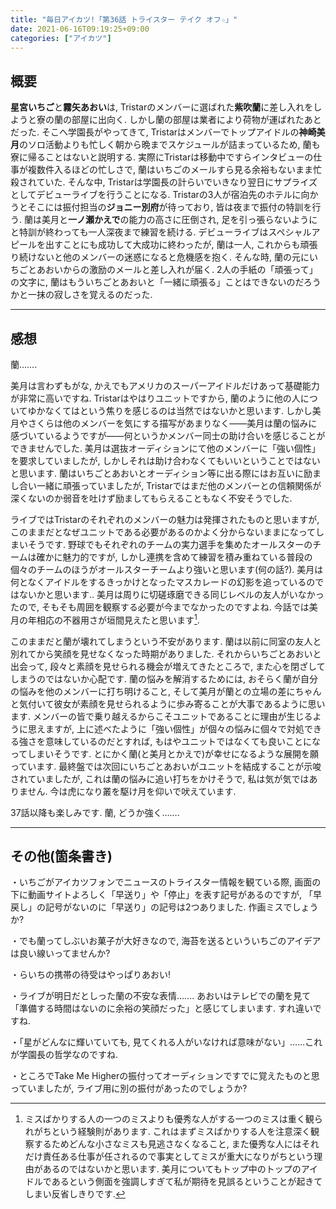 ```yaml
---
title: "毎日アイカツ!「第36話 トライスター テイク オフ☆」"
date: 2021-06-16T09:19:25+09:00
categories: ["アイカツ"]
---
```

## 概要

**星宮いちご**と**霧矢あおい**は, Tristarのメンバーに選ばれた**紫吹蘭**に差し入れをしようと寮の蘭の部屋に出向く. しかし蘭の部屋は業者により荷物が運ばれたあとだった. そこへ学園長がやってきて, Tristarはメンバーでトップアイドルの**神崎美月**のソロ活動よりも忙しく朝から晩までスケジュールが詰まっているため, 蘭も寮に帰ることはないと説明する. 実際にTristarは移動中ですらインタビューの仕事が複数件入るほどの忙しさで, 蘭はいちごのメールすら見る余裕もないまま忙殺されていた. そんな中, Tristarは学園長の計らいでいきなり翌日にサプライズとしてデビューライブを行うことになる. Tristarの3人が宿泊先のホテルに向かうとそこには振付担当の**ジョニー別府**が待っており, 皆は夜まで振付の特訓を行う. 蘭は美月と**一ノ瀬かえで**の能力の高さに圧倒され, 足を引っ張らないようにと特訓が終わっても一人深夜まで練習を続ける. デビューライブはスペシャルアピールを出すことにも成功して大成功に終わったが, 蘭は一人, これからも頑張り続けないと他のメンバーの迷惑になると危機感を抱く. そんな時, 蘭の元にいちごとあおいからの激励のメールと差し入れが届く. 2人の手紙の「頑張って」の文字に, 蘭はもういちごとあおいと「一緒に頑張る」ことはできないのだろうかと一抹の寂しさを覚えるのだった.

***

## 感想

蘭…….

美月は言わずもがな, かえでもアメリカのスーパーアイドルだけあって基礎能力が非常に高いですね. Tristarはやはりユニットですから, 蘭のように他の人についてゆかなくてはという焦りを感じるのは当然ではないかと思います. しかし美月やさくらは他のメンバーを気にする描写があまりなく――美月は蘭の悩みに感づいているようですが――何というかメンバー同士の助け合いを感じることができませんでした. 美月は選抜オーディションにて他のメンバーに「強い個性」を要求していましたが, しかしそれは助け合わなくてもいいということではないと思います. 蘭はいちごとあおいとオーディション等に出る際にはお互いに励まし合い一緒に頑張っていましたが, Tristarではまだ他のメンバーとの信頼関係が深くないのか弱音を吐けず励ましてもらえることもなく不安そうでした.

ライブではTristarのそれぞれのメンバーの魅力は発揮されたものと思いますが, このままだとなぜユニットである必要があるのかよく分からないままになってしまいそうです. 野球でもそれぞれのチームの実力選手を集めたオールスターのチームは確かに魅力的ですが, しかし連携を含めて練習を積み重ねている普段の個々のチームのほうがオールスターチームより強いと思います(何の話?). 美月は何となくアイドルをするきっかけとなったマスカレードの幻影を追っているのではないかと思います.. 美月は周りに切磋琢磨できる同じレベルの友人がいなかったので, そもそも周囲を観察する必要が今までなかったのですよね. 今話では美月の年相応の不器用さが垣間見えたと思います[^footnote_1].

このままだと蘭が壊れてしまうという不安があります. 蘭は以前に同室の友人と別れてから笑顔を見せなくなった時期がありました. それからいちごとあおいと出会って, 段々と素顔を見せられる機会が増えてきたところで, また心を閉ざしてしまうのではないか心配です. 蘭の悩みを解消するためには, おそらく蘭が自分の悩みを他のメンバーに打ち明けること, そして美月が蘭との立場の差にちゃんと気付いて彼女が素顔を見せられるように歩み寄ることが大事であるように思います. メンバーの皆で乗り越えるからこそユニットであることに理由が生じるように思えますが, 上に述べたように「強い個性」が個々の悩みに個々で対処できる強さを意味しているのだとすれば, もはやユニットではなくても良いことになってしまいそうです. とにかく蘭(と美月とかえで)が幸せになるような展開を願っています. 最終盤では次回にいちごとあおいがユニットを結成することが示唆されていましたが, これは蘭の悩みに追い打ちをかけそうで, 私は気が気ではありません. 今は虎になり叢を駆け月を仰いで吠えています.

37話以降も楽しみです. 蘭, どうか強く…….

***

## その他(箇条書き)

・いちごがアイカツフォンでニュースのトライスター情報を観ている際, 画面の下に動画サイトよろしく「早送り」や「停止」を表す記号があるのですが, 「早戻し」の記号がないのに「早送り」の記号は2つありました. 作画ミスでしょうか?

・でも蘭ってしぶいお菓子が大好きなので, 海苔を送るといういちごのアイデアは良い線いってませんか?

・らいちの携帯の待受はやっぱりあおい!

・ライブが明日だとしった蘭の不安な表情……. あおいはテレビでの蘭を見て「準備する時間はないのに余裕の笑顔だった」と感じてしまいます. すれ違いですね.

・「星がどんなに輝いていても, 見てくれる人がいなければ意味がない」……これが学園長の哲学なのですね.

・ところでTake Me Higherの振付ってオーディションですでに覚えたものと思っていましたが, ライブ用に別の振付があったのでしょうか?

[^footnote_1]: ミスばかりする人の一つのミスよりも優秀な人がする一つのミスは重く観られがちという経験則があります. これはまずミスばかりする人を注意深く観察するためどんな小さなミスも見逃さなくなること, また優秀な人にはそれだけ責任ある仕事が任されるので事実としてミスが重大になりがちという理由があるのではないかと思います. 美月についてもトップ中のトップのアイドルであるという側面を強調しすぎて私が期待を見誤るということが起きてしまい反省しきりです.
